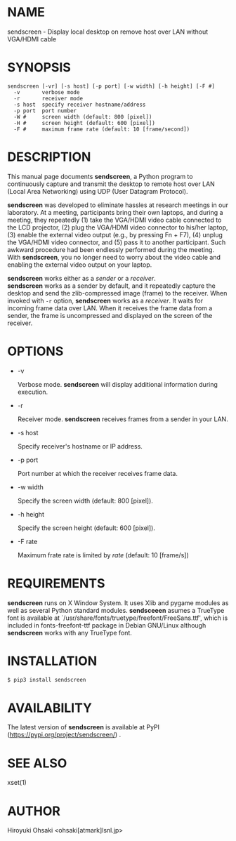 # NAME

sendscreen - Display local desktop on remove host over LAN without VGA/HDMI cable

# SYNOPSIS

```
sendscreen [-vr] [-s host] [-p port] [-w width] [-h height] [-F #]
  -v       verbose mode
  -r       receiver mode
  -s host  specify receiver hostname/address
  -p port  port number
  -W #     screen width (default: 800 [pixel])
  -H #     screen height (default: 600 [pixel])
  -F #     maximum frame rate (default: 10 [frame/second])
```

# DESCRIPTION

This manual page documents **sendscreen**, a Python program to continuously
capture and transmit the desktop to remote host over LAN (Local Area
Networking) using UDP (User Datagram Protocol).

**sendscreen** was developed to eliminate hassles at research meetings in our
laboratory.  At a meeting, participants bring their own laptops, and during a
meeting, they repeatedly (1) take the VGA/HDMI video cable connected to the
LCD projector, (2) plug the VGA/HDMI video connector to his/her laptop, (3)
enable the external video output (e.g., by pressing Fn + F7), (4) unplug the
VGA/HDMI video connector, and (5) pass it to another participant.  Such
awkward procedure had been endlessly performed during the meeting.  With
**sendscreen**, you no longer need to worry about the video cable and enabling
the external video output on your laptop.

**sendscreen** works either as a *sender* or a *receiver*.  
**sendscreen** works as a sender by default, and it repeatedly capture the
desktop and send the zlib-compressed image (frame) to the receiver.  When
invoked with `-r` option, **sendscreen** works as a *receiver*.  It waits for
incoming frame data over LAN.  When it receives the frame data from a sender,
the frame is uncompressed and displayed on the screen of the receiver.

# OPTIONS

- -v

  Verbose mode.  **sendscreen** will display additional information during
  execution.

- -r

  Receiver mode.  **sendscreen** receives frames from a sender in your LAN.

- -s host

  Specify receiver's hostname or IP address.

- -p port

  Port number at which the receiver receives frame data.

- -w width

  Specify the screen width (default: 800 [pixel]).

- -h height

  Specify the screen height (default: 600 [pixel]).

- -F rate

  Maximum frate rate is limited by *rate* (default: 10 [frame/s])

# REQUIREMENTS

  **sendscreen** runs on X Window System.  It uses Xlib and pygame modules as
    well as several Python standard modules.  **sendsceeen** asumes a TrueType
    font is available at `/usr/share/fonts/truetype/freefont/FreeSans.ttf',
    which is included in fonts-freefont-ttf package in Debian GNU/Linux
    although **sendscreen** works with any TrueType font.

# INSTALLATION

```sh
$ pip3 install sendscreen
```

# AVAILABILITY

The latest version of **sendscreen** is available at PyPI
(https://pypi.org/project/sendscreen/) .

# SEE ALSO

xset(1)

# AUTHOR

Hiroyuki Ohsaki <ohsaki[atmark]lsnl.jp>
